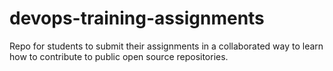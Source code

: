 # devops-training-assignments

Repo for students to submit their assignments in a collaborated way to learn how to contribute to public open source repositories.
